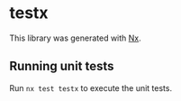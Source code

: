 # testx

This library was generated with [Nx](https://nx.dev).

## Running unit tests

Run `nx test testx` to execute the unit tests.
